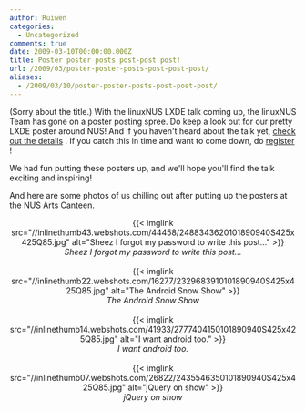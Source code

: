 ```yaml
---
author: Ruiwen
categories:
  - Uncategorized
comments: true
date: 2009-03-10T00:00:00.000Z
title: Poster poster posts post-post post!
url: /2009/03/poster-poster-posts-post-post-post/
aliases:
  - /2009/03/10/poster-poster-posts-post-post-post/
---
```


(Sorry about the title.) With the linuxNUS LXDE talk coming up, the linuxNUS Team has gone on a poster posting spree. Do keep a look out for our pretty LXDE poster around NUS! And if you haven't heard about the talk yet, <a title="Open up to Open Source: LXDE" href="//linuxnus.org/2009/03/04/open-up-to-lxde/" target="_blank" title="Open up to Open Source: LXDE">check out the details</a> . If you catch this in time and want to come down, do <a href="//linuxnus.org/registration/lxde">register</a> !

We had fun putting these posters up, and we'll hope you'll find the talk exciting and inspiring!

And here are some photos of us chilling out after putting up the posters at the NUS Arts Canteen.

<div align="center">{{< imglink src="//inlinethumb43.webshots.com/44458/2488343620101890940S425x425Q85.jpg" alt="Sheez I forgot my password to write this post..." >}}<br /><em>Sheez I forgot my password to write this post...</em></div>
<br />
<div align="center">{{< imglink src="//inlinethumb22.webshots.com/16277/2329683910101890940S425x425Q85.jpg" alt="The Android Snow Show" >}}<br /><em><em>The Android Snow Show</em></em></div>

<br />

<div align="center">{{< imglink src="//inlinethumb14.webshots.com/41933/2777404150101890940S425x425Q85.jpg" alt="I want android too." >}}<br /><em>I want android too.</em></div>

<br />

<div align="center">{{< imglink src="//inlinethumb07.webshots.com/26822/2435546350101890940S425x425Q85.jpg" alt="jQuery on show" >}}<br /><em>jQuery on show</em></div>
